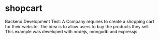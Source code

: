 # shopcart
Backend Development Test: A Company requires to create a shopping cart for their website. The idea is to allow users to buy the products they sell. This example was developed with nodejs, mongodb and expressjs
